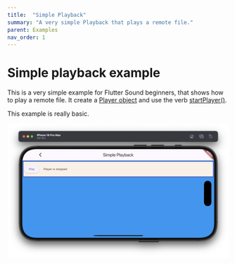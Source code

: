 ```yaml
---
title:  "Simple Playback"
summary: "A very simple Playback that plays a remote file."
parent: Examples
nav_order: 1
---
```

# Simple playback example

This is a very simple example for Flutter Sound beginners, that shows how to play a remote file.
It create a [Player object](/api/public_flutter_sound_player/FlutterSoundPlayer-class.html) and use the verb [startPlayer()](/api/public_flutter_sound_player/FlutterSoundPlayer/startPlayer.html).

This example is really basic.

![screen shot](ScreenShots/SimplePlayback.png)